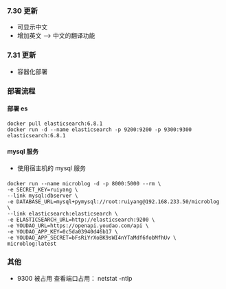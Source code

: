 ### 7.30 更新
- 可显示中文 
- 增加英文 --> 中文的翻译功能 

### 7.31 更新 
-  容器化部署 




### 部署流程 
#### 部署 es
```
docker pull elasticsearch:6.8.1
docker run -d --name elasticsearch -p 9200:9200 -p 9300:9300 elasticsearch:6.8.1
```

#### mysql 服务
- 使用宿主机的 mysql 服务 


#### 
```
docker run --name microblog -d -p 8000:5000 --rm \
-e SECRET_KEY=ruiyang \
--link mysql:dbserver \
-e DATABASE_URL=mysql+pymysql://root:ruiyang@192.168.233.50/microblog \
--link elasticsearch:elasticsearch \
-e ELASTICSEARCH_URL=http://elasticsearch:9200 \
-e YOUDAO_URL=https://openapi.youdao.com/api \ 
-e YOUDAO_APP_KEY=0c5da03940d46b17 \ 
-e YOUDAO_APP_SECRET=bFsRiYrXoBK9sWI4nYTaMdf6fobMfhUv \
microblog:latest
```



### 其他
- 9300 被占用 查看端口占用： netstat -ntlp